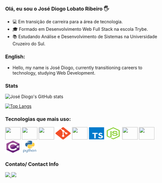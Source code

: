 ### Olá, eu sou o José Diogo Lobato Ribeiro 🖐️
- 💻 Em transição de carreira para a área de tecnologia.
- 🎓 Formado em Desenvolvimento Web Full Stack na escola Trybe.
- 📚 Estudando Análise e Desenvolvimento de Sistemas na Universidade Cruzeiro do Sul.

### English:
- Hello, my name is José Diogo, currently transitioning careers to technology, studying Web Development.

### Stats
![José Diogo's GitHub stats](https://github-readme-stats.vercel.app/api?username=LobatoDiogo&show_icons=true&theme=tokyonight)

[![Top Langs](https://github-readme-stats.vercel.app/api/top-langs/?username=LobatoDiogo&layout=donut&theme=tokyonight)](https://github.com/LobatoDiogo/github-readme-stats)


### Tecnologias que mais uso:
<div style="display: inline_block" >
 <img height="40" width="50" src="https://user-images.githubusercontent.com/74669052/211087975-24a37e4c-1cdf-40ff-9cfd-8f9f9b3a2132.svg" /> 
 <img height="40" width="50" src="https://user-images.githubusercontent.com/74669052/211087011-aeaceb87-67f7-4978-a428-769ed7af68c5.svg" />
 <img height="40" width="50" src="https://user-images.githubusercontent.com/74669052/211087772-448ba331-0d6b-4e26-a6ec-be37fec3332f.svg" />
 <img height="40" width="50" src="https://github.com/devicons/devicon/blob/v2.15.1/icons/git/git-original.svg" />
 <img height="40" width="50"  src="https://user-images.githubusercontent.com/74669052/211086619-13222ff8-bbd0-451e-9d66-73ba3cc28e3b.svg" />
 <img height="40" width="50"  src="https://github.com/devicons/devicon/blob/v2.15.1/icons/typescript/typescript-original.svg" />
 <img height="40" width="50" src="https://github.com/devicons/devicon/blob/v2.15.1/icons/nodejs/nodejs-original.svg" />
 <img height="40" width="50" src="https://cdn.jsdelivr.net/gh/devicons/devicon/icons/mysql/mysql-original.svg" />
 <img height="40" width="50" src="https://cdn.jsdelivr.net/gh/devicons/devicon/icons/docker/docker-plain-wordmark.svg" />
 <img height="40" width="50" src="https://github.com/devicons/devicon/blob/v2.15.1/icons/csharp/csharp-original.svg">
 <img height="40" width="50" src="https://github.com/devicons/devicon/blob/v2.15.1/icons/python/python-original-wordmark.svg" />
</div>

### Contato/ Contact Info
<div style="display: inline_block" >
  <a href="https://www.linkedin.com/in/jose-diogo-lobato/" >
    <img src="https://img.shields.io/badge/LinkedIn-0077B5?style=for-the-badge&logo=linkedin&logoColor=white" />
  </a>
  <a href="mailto:jdiogolobato@gmail.com" />
    <img src="https://img.shields.io/badge/Gmail-D14836?style=for-the-badge&logo=gmail&logoColor=white" />
  </a>
</div>
